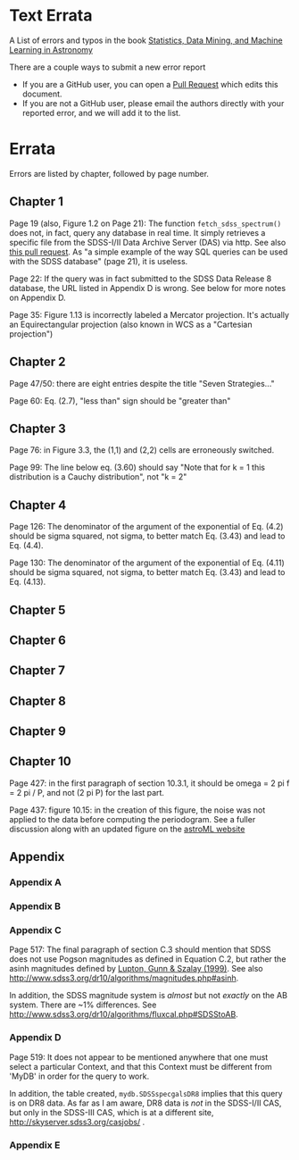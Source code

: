 # Text Errata

A List of errors and typos in the book
[Statistics, Data Mining, and Machine Learning in Astronomy](http://press.princeton.edu/titles/10159.html)

There are a couple ways to submit a new error report

- If you are a GitHub user, you can open a [Pull Request](https://help.github.com/articles/using-pull-requests) which edits this document.
- If you are not a GitHub user, please email the authors directly with your reported error, and we will add it to the list.


# Errata

Errors are listed by chapter, followed by page number.

## Chapter 1

Page 19 (also, Figure 1.2 on Page 21): The function `fetch_sdss_spectrum()`
does not, in fact, query any database in real time.  It simply retrieves a
specific file from the SDSS-I/II Data Archive Server (DAS) via http.
See also [this pull request](https://github.com/astroML/astroML/pull/29).  As
"a simple example of the way SQL queries can be used with the SDSS database"
(page 21), it is useless.

Page 22: If the query was in fact submitted to the SDSS Data Release 8 database,
the URL listed in Appendix D is wrong.  See below for more notes on Appendix D.

Page 35: Figure 1.13 is incorrectly labeled a Mercator projection.  It's actually an Equirectangular projection (also known in WCS as a "Cartesian projection")

## Chapter 2

Page 47/50: there are eight entries despite the title "Seven Strategies..."

Page 60: Eq. (2.7), "less than" sign should be "greater than"

## Chapter 3

Page 76: in Figure 3.3, the (1,1) and (2,2) cells are erroneously switched.

Page 99: The line below eq. (3.60) should say "Note that for k = 1 this distribution is a Cauchy distribution", not "k = 2"

## Chapter 4

Page 126: The denominator of the argument of the exponential of Eq. (4.2) should be sigma squared, not sigma, to better match Eq. (3.43) and lead to Eq. (4.4).

Page 130: The denominator of the argument of the exponential of Eq. (4.11) should be sigma squared, not sigma, to better match Eq. (3.43) and lead to Eq. (4.13).


## Chapter 5



## Chapter 6



## Chapter 7



## Chapter 8



## Chapter 9



## Chapter 10

Page 427: in the first paragraph of section 10.3.1, it should be
         omega = 2 pi f = 2 pi / P, and not (2 pi P) for the last part.

Page 437: figure 10.15: in the creation of this figure, the noise was not applied
to the data before computing the periodogram.  See a fuller discussion along
with an updated figure on the
[astroML website](http://www.astroml.org/book_figures/chapter10/fig_LS_sg_comparison.html)



## Appendix

### Appendix A

### Appendix B

### Appendix C

Page 517:  The final paragraph of section C.3 should mention that SDSS does not
use Pogson magnitudes as defined in Equation C.2, but rather the asinh
magnitudes defined by [Lupton, Gunn & Szalay (1999)](http://adsabs.harvard.edu/abs/1999AJ....118.1406L).
See also http://www.sdss3.org/dr10/algorithms/magnitudes.php#asinh.

In addition, the SDSS magnitude system is *almost* but not *exactly* on the
AB system.  There are ~1% differences.  See http://www.sdss3.org/dr10/algorithms/fluxcal.php#SDSStoAB.

### Appendix D

Page 519: It does not appear to be mentioned anywhere that one must select a particular Context,
and that this Context must be different from 'MyDB' in order for the query to work.

In addition, the table created, `mydb.SDSSspecgalsDR8` implies that this query is on
DR8 data.  As far as I am aware, DR8 data is *not* in the SDSS-I/II CAS, but only in
the SDSS-III CAS, which is at a different site, http://skyserver.sdss3.org/casjobs/ .

### Appendix E
